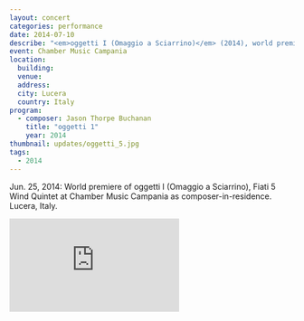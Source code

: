 ```yaml
---
layout: concert
categories: performance
date: 2014-07-10
describe: "<em>oggetti I (Omaggio a Sciarrino)</em> (2014), world premiere. Fiati 5 Wind Quintet. Composer-in-Residence."
event: Chamber Music Campania
location:
  building:
  venue:
  address:
  city: Lucera
  country: Italy
program:
  - composer: Jason Thorpe Buchanan
    title: "oggetti 1"
    year: 2014
thumbnail: updates/oggetti_5.jpg
tags:
  - 2014
---
```


Jun. 25, 2014: World premiere of oggetti I (Omaggio a Sciarrino), Fiati 5 Wind Quintet at Chamber Music Campania as composer-in-residence. Lucera, Italy.

<section class="score-vid-header module-bg-dark" background-color="#051f4a" background-image="http://www.jasonthorpebuchanan.com/assets/images/backgrounds/crazystavesdarkblue1400.jpg">
<div class="row full-width" width="100%">
    <div class="col-12 nopadding"><iframe class="embed-responsive-item" height="165vh" src="https://player.vimeo.com/video/109020216" frameborder="0" allowfullscreen></iframe></div><br>
</div></section>
